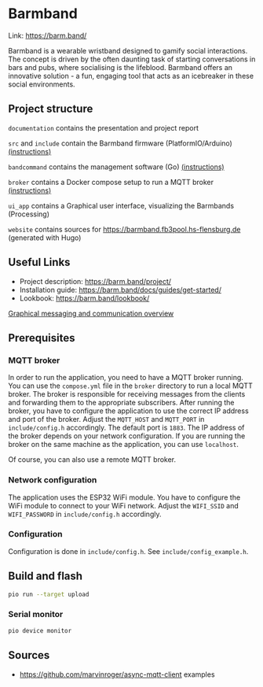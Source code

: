 # Barmband

Link: https://barm.band/

Barmband is a wearable wristband designed to gamify social interactions. The concept is driven by the often daunting task of starting conversations in bars and pubs, where socialising is the lifeblood. Barmband offers an innovative solution - a fun, engaging tool that acts as an icebreaker in these social environments.

## Project structure

`documentation` contains the presentation and project report

`src` and `include` contain the Barmband firmware (PlatformIO/Arduino) [(instructions)](https://barm.band/docs/guides/flashing/)

`bandcommand` contains the management software (Go) [(instructions)](https://barm.band/docs/guides/management-software/)

`broker` contains a Docker compose setup to run a MQTT broker [(instructions)](https://barm.band/docs/guides/management-software/#mqtt-broker)

`ui_app` contains a Graphical user interface, visualizing the Barmbands (Processing)

`website` contains sources for https://barmband.fb3pool.hs-flensburg.de (generated with Hugo)

## Useful Links

- Project description: https://barm.band/project/
- Installation guide: https://barm.band/docs/guides/get-started/
- Lookbook: https://barm.band/lookbook/

[Graphical messaging and communication overview](https://www.tldraw.com/v/N9df8NquTPFi5-Oo25JAq?viewport=-170,48,1920,963&page=page:page)

## Prerequisites

### MQTT broker

In order to run the application, you need to have a MQTT broker running. You can use the `compose.yml` file in the `broker` directory to run a local MQTT broker. The broker is responsible for receiving messages from the clients and forwarding them to the appropriate subscribers. After running the broker, you have to configure the application to use the correct IP address and port of the broker. Adjust the `MQTT_HOST` and `MQTT_PORT` in `include/config.h` accordingly. The default port is `1883`. The IP address of the broker depends on your network configuration. If you are running the broker on the same machine as the application, you can use `localhost`.

Of course, you can also use a remote MQTT broker.

### Network configuration

The application uses the ESP32 WiFi module. You have to configure the WiFi module to connect to your WiFi network. Adjust the `WIFI_SSID` and `WIFI_PASSWORD` in `include/config.h` accordingly.

### Configuration

Configuration is done in `include/config.h`.
See `include/config_example.h`.

## Build and flash

```bash
pio run --target upload
```

### Serial monitor
```bash
pio device monitor
```
## Sources

- https://github.com/marvinroger/async-mqtt-client examples